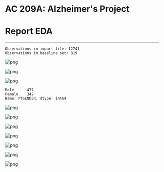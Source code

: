 
# AC 209A: Alzheimer's Project

# Report EDA

---




    Observations in import file: 12741
    Observations in baseline set: 819





![png](Report_EDA_files/Report_EDA_5_0.png)




![png](Report_EDA_files/Report_EDA_6_0.png)




![png](Report_EDA_files/Report_EDA_7_0.png)






    Male      477
    Female    342
    Name: PTGENDER, dtype: int64





![png](Report_EDA_files/Report_EDA_9_0.png)




![png](Report_EDA_files/Report_EDA_10_0.png)




![png](Report_EDA_files/Report_EDA_11_0.png)




![png](Report_EDA_files/Report_EDA_12_0.png)





![png](Report_EDA_files/Report_EDA_14_0.png)




![png](Report_EDA_files/Report_EDA_15_0.png)





![png](Report_EDA_files/Report_EDA_17_0.png)


